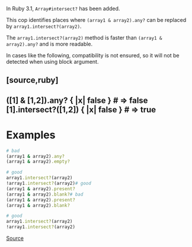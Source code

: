 
In Ruby 3.1, `Array#intersect?` has been added.

This cop identifies places where `(array1 & array2).any?`
can be replaced by `array1.intersect?(array2)`.

The `array1.intersect?(array2)` method is faster than
`(array1 & array2).any?` and is more readable.

In cases like the following, compatibility is not ensured,
so it will not be detected when using block argument.

[source,ruby]
----
([1] & [1,2]).any? { |x| false }    # => false
[1].intersect?([1,2]) { |x| false } # => true
----

# Examples

```ruby
# bad
(array1 & array2).any?
(array1 & array2).empty?

# good
array1.intersect?(array2)
!array1.intersect?(array2)# good
(array1 & array2).present?
(array1 & array2).blank?# bad
(array1 & array2).present?
(array1 & array2).blank?

# good
array1.intersect?(array2)
!array1.intersect?(array2)
```

[Source](http://www.rubydoc.info/gems/rubocop/RuboCop/Cop/Style/ArrayIntersect)